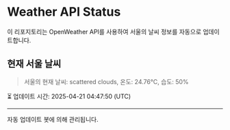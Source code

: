 
# Weather API Status

이 리포지토리는 OpenWeather API를 사용하여 서울의 날씨 정보를 자동으로 업데이트합니다.

## 현재 서울 날씨
> 서울의 현재 날씨: scattered clouds, 온도: 24.76°C, 습도: 50%

⏳ 업데이트 시간: 2025-04-21 04:47:50 (UTC)

---
자동 업데이트 봇에 의해 관리됩니다.
